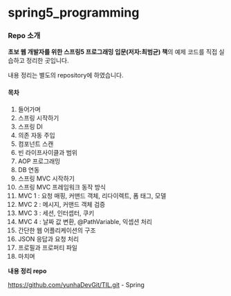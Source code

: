# spring5_programming

### Repo 소개

**초보 웹 개발자를 위한 스프링5 프로그래밍 입문(저자:최범균) 책**의 예제 코드를 직접 실습하고 정리한 곳입니다.

내용 정리는 별도의 repository에 하였습니다.



#### 목차

1. 들어가며
2. 스프링 시작하기
3. 스프링 DI
4. 의존 자동 주입
5. 컴포넌트 스캔
6. 빈 라이프사이클과 범위
7. AOP 프로그래밍
8. DB 연동
9. 스프링 MVC 시작하기
10. 스프링 MVC 프레임워크 동작 방식
11. MVC 1 : 요청 매핑, 커맨드 객체, 리다이렉트, 폼 태그, 모델
12. MVC 2 : 메시지, 커맨드 객체 검증
13. MVC 3 : 세션, 인터셉터, 쿠키
14. MVC 4 : 날짜 값 변환, @PathVariable, 익셉션 처리
15. 간단한 웹 어플리케이션의 구조
16. JSON 응답과 요청 처리
17. 프로필과 프로퍼티 파일
18. 마치며



**내용 정리 repo**

https://github.com/yunhaDevGit/TIL.git - Spring
